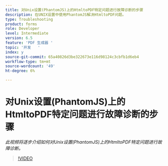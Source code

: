 ```yaml
---
title: 对Unix设置(PhantomJS)上的HtmltoPDF特定问题进行故障诊断的步骤
description: 在UNIX设置中使用PhantomJS解决HtmltoPDF问题。
type: Troubleshooting
product: forms
role: Developer
level: Intermediate
version: 6.5
feature: 'PDF 生成器 '
topic: '开发   '
index: y
source-git-commit: 65a40826d3be322673e116d98124c3cbfb1d6eb4
workflow-type: tm+mt
source-wordcount: '49'
ht-degree: 6%

---
```




# 对Unix设置(PhantomJS)上的HtmltoPDF特定问题进行故障诊断的步骤

*此视频将逐步介绍如何对Unix设置(PhantomJS)上的HtmltoPDF特定问题进行故障诊断。*

>[!VIDEO](https://video.tv.adobe.com/v/335546?quality=9&learn=on)

